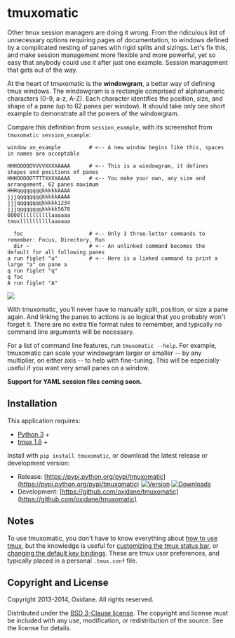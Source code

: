 

# tmuxomatic

Other tmux session managers are doing it wrong.  From the ridiculous list of unnecessary options requiring pages of documentation, to windows defined by a complicated nesting of panes with rigid splits and sizings.  Let's fix this, and make session management more flexible and more powerful, yet so easy that anybody could use it after just one example.  Session management that gets out of the way.

At the heart of tmuxomatic is the **windowgram**, a better way of defining tmux windows.  The windowgram is a rectangle comprised of alphanumeric characters (0-9, a-z, A-Z).  Each character identifies the position, size, and shape of a pane (up to 62 panes per window).  It should take only one short example to demonstrate all the powers of the windowgram.

Compare this definition from `session_example`, with its screenshot from `tmuxomatic session_example`:

	window an_example         # <-- A new window begins like this, spaces in names are acceptable

	HHHOOOOOVVVVXXXXAAAA      # <-- This is a windowgram, it defines shapes and positions of panes
	HHHOOOOOTTTTXXXXAAAA      # <-- You make your own, any size and arrangement, 62 panes maximum
	HHHqqqqqqqqkkkkkAAAA
	jjjqqqqqqqqkkkkkAAAA
	jjjqqqqqqqqkkkkk1234
	jjjqqqqqqqqkkkkk5678
	0000llllllllllaaaaaa
	tmuxllllllllllaaaaaa

	  foc                     # <-- Only 3 three-letter commands to remember: Focus, Directory, Run
	  dir ~                   # <-- An unlinked command becomes the default for all following panes
	a run figlet "a"          # <-- Here is a linked command to print a large "a" on pane a
	q run figlet "q"
	q foc
	A run figlet "A"

![](https://github.com/oxidane/tmuxomatic/blob/master/img/example.png)

With tmuxomatic, you'll never have to manually split, position, or size a pane again.  And linking the panes to actions is so logical that you probably won't forget it.  There are no extra file format rules to remember, and typically no command line arguments will be necessary.

For a list of command line features, run `tmuxomatic --help`.  For example, tmuxomatic can scale your windowgram larger or smaller -- by any multiplier, on either axis -- to help with fine-tuning.  This will be especially useful if you want very small panes on a window.

**Support for YAML session files coming soon.**



## Installation

This application requires:

* [Python 3](http://www.python.org/getit/) +
* [tmux 1.8](http://tmux.sourceforge.net/) +

Install with `pip install tmuxomatic`, or download the latest release or development version:

* Release: [https://pypi.python.org/pypi/tmuxomatic](https://pypi.python.org/pypi/tmuxomatic) [![Version](http://img.shields.io/pypi/v/tmuxomatic.svg?style=flat)](https://pypi.python.org/pypi/tmuxomatic) [![Downloads](http://img.shields.io/pypi/dd/tmuxomatic.svg?style=flat)](https://pypi.python.org/pypi/tmuxomatic)
* Development: [https://github.com/oxidane/tmuxomatic](https://github.com/oxidane/tmuxomatic)



## Notes

To use tmuxomatic, you don't have to know everything about [how to use tmux](http://net.tutsplus.com/tutorials/tools-and-tips/intro-to-tmux/), but the knowledge is useful for [customizing the tmux status bar](http://me.veekun.com/blog/2012/03/21/tmux-is-sweet-as-heck/), or [changing the default key bindings](https://wiki.archlinux.org/index.php/tmux#Key_bindings).  These are tmux user preferences, and typically placed in a personal `.tmux.conf` file.



## Copyright and License

Copyright 2013-2014, Oxidane.
All rights reserved.

Distributed under the [BSD 3-Clause license](http://opensource.org/licenses/BSD-3-Clause).  The copyright and license must be included with any use, modification, or redistribution of the source.  See the license for details.

